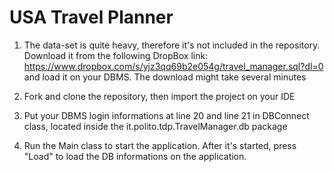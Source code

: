 # USA Travel Planner

1. The data-set is quite heavy, therefore it's not included in the repository. Download it from the following DropBox link: https://www.dropbox.com/s/yjz3qq69b2e054g/travel_manager.sql?dl=0 and load it on your DBMS. The download might take several minutes

2. Fork and clone the repository, then import the project on your IDE

3. Put your DBMS login informations at line 20 and line 21 in DBConnect class, located inside the it.polito.tdp.TravelManager.db package

4. Run the Main class to start the application. After it's started, press "Load" to load the DB informations on the application.
